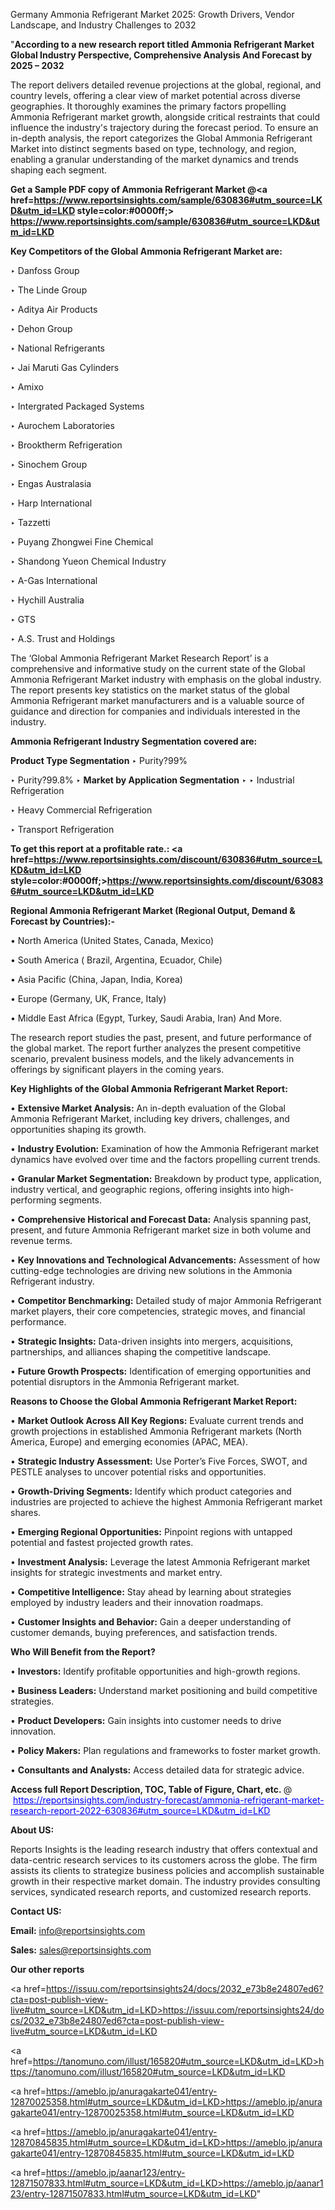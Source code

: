 Germany Ammonia Refrigerant Market 2025: Growth Drivers, Vendor Landscape, and Industry Challenges to 2032

"<strong>According to a new research report titled Ammonia Refrigerant Market Global Industry Perspective, Comprehensive Analysis And Forecast by 2025 – 2032</strong>

The report delivers detailed revenue projections at the global, regional, and country levels, offering a clear view of market potential across diverse geographies. It thoroughly examines the primary factors propelling Ammonia Refrigerant market growth, alongside critical restraints that could influence the industry's trajectory during the forecast period. To ensure an in-depth analysis, the report categorizes the Global Ammonia Refrigerant Market into distinct segments based on type, technology, and region, enabling a granular understanding of the market dynamics and trends shaping each segment.

<strong>Get a Sample PDF copy of Ammonia Refrigerant Market </strong><strong>@<a href=https://www.reportsinsights.com/sample/630836#utm_source=LKD&utm_id=LKD style=color:#0000ff;> https://www.reportsinsights.com/sample/630836#utm_source=LKD&utm_id=LKD</a></strong></font>

<strong>Key Competitors of the Global Ammonia Refrigerant Market are:</strong>

‣ Danfoss Group

‣ The Linde Group

‣ Aditya Air Products

‣ Dehon Group

‣ National Refrigerants

‣ Jai Maruti Gas Cylinders

‣ Amixo

‣ Intergrated Packaged Systems

‣ Aurochem Laboratories

‣ Brooktherm Refrigeration

‣ Sinochem Group

‣ Engas Australasia

‣ Harp International

‣ Tazzetti

‣ Puyang Zhongwei Fine Chemical

‣ Shandong Yueon Chemical Industry

‣ A-Gas International

‣ Hychill Australia

‣ GTS

‣ A.S. Trust and Holdings

The ‘Global Ammonia Refrigerant Market Research Report’ is a comprehensive and informative study on the current state of the Global Ammonia Refrigerant Market industry with emphasis on the global industry. The report presents key statistics on the market status of the global Ammonia Refrigerant market manufacturers and is a valuable source of guidance and direction for companies and individuals interested in the industry.

<strong>Ammonia Refrigerant Industry Segmentation covered are:</strong>

<strong>Product Type Segmentation</strong>
‣
Purity?99%

‣ Purity?99.8%
‣ 
<strong>Market by Application Segmentation</strong>
‣
‣  Industrial Refrigeration

‣ Heavy Commercial Refrigeration

‣ Transport Refrigeration

<strong>To get this report at a profitable rate.: <a href=https://www.reportsinsights.com/discount/630836#utm_source=LKD&utm_id=LKD style=color:#0000ff;>https://www.reportsinsights.com/discount/630836#utm_source=LKD&utm_id=LKD</a></strong></font>

<strong>Regional Ammonia Refrigerant Market (Regional Output, Demand &amp; Forecast by Countries):-</strong>

• North America (United States, Canada, Mexico)

• South America ( Brazil, Argentina, Ecuador, Chile)

• Asia Pacific (China, Japan, India, Korea)

• Europe (Germany, UK, France, Italy)

• Middle East Africa (Egypt, Turkey, Saudi Arabia, Iran) And More.

The research report studies the past, present, and future performance of the global market. The report further analyzes the present competitive scenario, prevalent business models, and the likely advancements in offerings by significant players in the coming years.

<strong>Key Highlights of the Global Ammonia Refrigerant Market Report:</strong>

• <strong>Extensive Market Analysis:</strong> An in-depth evaluation of the Global Ammonia Refrigerant Market, including key drivers, challenges, and opportunities shaping its growth.

• <strong>Industry Evolution:</strong> Examination of how the Ammonia Refrigerant market dynamics have evolved over time and the factors propelling current trends.

• <strong>Granular Market Segmentation:</strong> Breakdown by product type, application, industry vertical, and geographic regions, offering insights into high-performing segments.

• <strong>Comprehensive Historical and Forecast Data:</strong> Analysis spanning past, present, and future Ammonia Refrigerant market size in both volume and revenue terms.

• <strong>Key Innovations and Technological Advancements:</strong> Assessment of how cutting-edge technologies are driving new solutions in the Ammonia Refrigerant industry.

• <strong>Competitor Benchmarking:</strong> Detailed study of major Ammonia Refrigerant market players, their core competencies, strategic moves, and financial performance.

• <strong>Strategic Insights:</strong> Data-driven insights into mergers, acquisitions, partnerships, and alliances shaping the competitive landscape.

• <strong>Future Growth Prospects:</strong> Identification of emerging opportunities and potential disruptors in the Ammonia Refrigerant market.

<strong>Reasons to Choose the Global Ammonia Refrigerant Market Report:</strong>

• <strong>Market Outlook Across All Key Regions:</strong> Evaluate current trends and growth projections in established Ammonia Refrigerant markets (North America, Europe) and emerging economies (APAC, MEA).

• <strong>Strategic Industry Assessment:</strong> Use Porter’s Five Forces, SWOT, and PESTLE analyses to uncover potential risks and opportunities.

• <strong>Growth-Driving Segments:</strong> Identify which product categories and industries are projected to achieve the highest Ammonia Refrigerant market shares.

• <strong>Emerging Regional Opportunities:</strong> Pinpoint regions with untapped potential and fastest projected growth rates.

• <strong>Investment Analysis:</strong> Leverage the latest Ammonia Refrigerant market insights for strategic investments and market entry.

• <strong>Competitive Intelligence:</strong> Stay ahead by learning about strategies employed by industry leaders and their innovation roadmaps.

• <strong>Customer Insights and Behavior:</strong> Gain a deeper understanding of customer demands, buying preferences, and satisfaction trends.

<strong>Who Will Benefit from the Report?</strong>

• <strong>Investors:</strong> Identify profitable opportunities and high-growth regions.

• <strong>Business Leaders:</strong> Understand market positioning and build competitive strategies.

• <strong>Product Developers:</strong> Gain insights into customer needs to drive innovation.

• <strong>Policy Makers:</strong> Plan regulations and frameworks to foster market growth.

• <strong>Consultants and Analysts:</strong> Access detailed data for strategic advice.
</ul>
<strong>Access full Report Description, TOC, Table of Figure, Chart, etc. </strong>@  <a href=https://reportsinsights.com/industry-forecast/ammonia-refrigerant-market-research-report-2022-630836#utm_source=LKD&utm_id=LKD style=color:#0000ff;>https://reportsinsights.com/industry-forecast/ammonia-refrigerant-market-research-report-2022-630836#utm_source=LKD&utm_id=LKD</a></font>

<strong><strong>About US</strong>:</strong>

Reports Insights is the leading research industry that offers contextual and data-centric research services to its customers across the globe. The firm assists its clients to strategize business policies and accomplish sustainable growth in their respective market domain. The industry provides consulting services, syndicated research reports, and customized research reports.

<strong>Contact US:</strong>

<p class=""""><b>Email:</b> <a href=mailto:info@reportsinsights.com>info@reportsinsights.com</a></p>
<p class=""""><b>Sales:</b> <a href=mailto:sales@reportsinsights.com>sales@reportsinsights.com</a></p>

<strong>Our other reports</strong>

<a href=https://issuu.com/reportsinsights24/docs/2032_e73b8e24807ed6?cta=post-publish-view-live#utm_source=LKD&utm_id=LKD>https://issuu.com/reportsinsights24/docs/2032_e73b8e24807ed6?cta=post-publish-view-live#utm_source=LKD&utm_id=LKD</a>

<a href=https://tanomuno.com/illust/165820#utm_source=LKD&utm_id=LKD>https://tanomuno.com/illust/165820#utm_source=LKD&utm_id=LKD</a>

<a href=https://ameblo.jp/anuragakarte041/entry-12870025358.html#utm_source=LKD&utm_id=LKD>https://ameblo.jp/anuragakarte041/entry-12870025358.html#utm_source=LKD&utm_id=LKD</a>

<a href=https://ameblo.jp/anuragakarte041/entry-12870845835.html#utm_source=LKD&utm_id=LKD>https://ameblo.jp/anuragakarte041/entry-12870845835.html#utm_source=LKD&utm_id=LKD</a>

<a href=https://ameblo.jp/aanar123/entry-12871507833.html#utm_source=LKD&utm_id=LKD>https://ameblo.jp/aanar123/entry-12871507833.html#utm_source=LKD&utm_id=LKD</a>"
